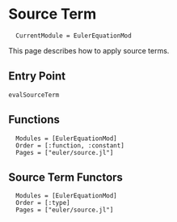 # Source Term

```@meta
  CurrentModule = EulerEquationMod
```

This page describes how to apply source terms.

## Entry Point

```@docs
evalSourceTerm
```

## Functions

```@autodocs
  Modules = [EulerEquationMod]
  Order = [:function, :constant]
  Pages = ["euler/source.jl"]
```

## Source Term Functors

```@autodocs
  Modules = [EulerEquationMod]
  Order = [:type]
  Pages = ["euler/source.jl"]
```
